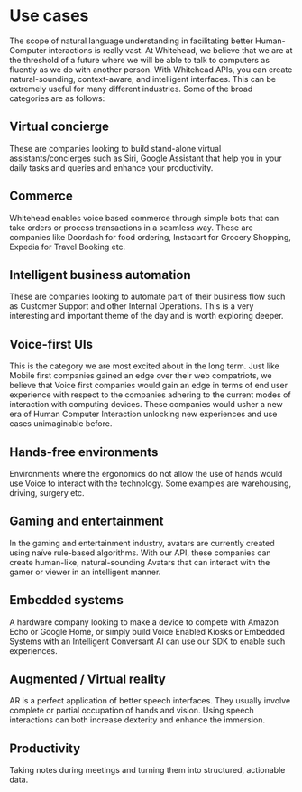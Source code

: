 # Use cases

The scope of natural language understanding in facilitating better Human-Computer interactions is really vast. At Whitehead, we believe that we are at the threshold of a future where we will be able to talk to computers as fluently as we do with another person. With Whitehead APIs, you can create natural-sounding, context-aware, and intelligent interfaces. This can be extremely useful for many different industries. Some of the broad categories are as follows:

## Virtual concierge

These are companies looking to build stand-alone virtual assistants/concierges such as Siri, Google Assistant that help you in your daily tasks and queries and enhance your productivity.

## Commerce

Whitehead enables voice based commerce through simple bots that can take orders or process transactions in a seamless way. These are companies like Doordash for food ordering, Instacart for Grocery Shopping, Expedia for Travel Booking etc.

## Intelligent business automation

These are companies looking to automate part of their business flow such as Customer Support and other Internal Operations. This is a very interesting and important theme of the day and is worth exploring deeper.

## Voice-first UIs

This is the category we are most excited about in the long term. Just like Mobile first companies gained an edge over their web compatriots, we believe that Voice first companies would gain an edge in terms of end user experience with respect to the companies adhering to the current modes of interaction with computing devices. These companies would usher a new era of Human Computer Interaction unlocking new experiences and use cases unimaginable before.

## Hands-free environments

Environments where the ergonomics do not allow the use of hands would use Voice to interact with the technology. Some examples are warehousing, driving, surgery etc.

## Gaming and entertainment

In the gaming and entertainment industry, avatars are currently created using naïve rule-based algorithms. With our API, these companies can create human-like, natural-sounding Avatars that can interact with the gamer or viewer in an intelligent manner.

## Embedded systems

A hardware company looking to make a device to compete with Amazon Echo or Google Home, or simply build Voice Enabled Kiosks or Embedded Systems with an Intelligent Conversant AI can use our SDK to enable such experiences.

## Augmented / Virtual reality

AR is a perfect application of better speech interfaces. They usually involve complete or partial occupation of hands and vision. Using speech interactions can both increase dexterity and enhance the immersion.

## Productivity

Taking notes during meetings and turning them into structured, actionable data.



